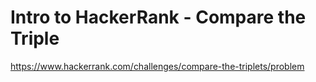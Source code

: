 # Intro to HackerRank - Compare the Triple

https://www.hackerrank.com/challenges/compare-the-triplets/problem
